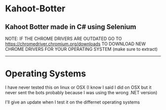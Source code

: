 # Kahoot-Botter
Kahoot Botter made in C# using Selenium
---
NOTE:
IF THE CHROME DRIVERS ARE OUTDATED GO TO https://chromedriver.chromium.org/downloads TO DOWNLOAD NEW CHROME DRIVERS FOR YOUR OPERATING SYSTEM (make sure to extract)

---

# Operating Systems

I have never tested this on linux or OSX (I know I said I did on OSX but it never sent the bots probably because I was using the wrong .NET version)

I'll give an update when I test it on the differnet operating systems
